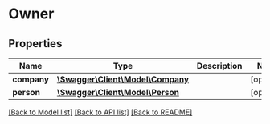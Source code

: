 # Owner

## Properties
Name | Type | Description | Notes
------------ | ------------- | ------------- | -------------
**company** | [**\Swagger\Client\Model\Company**](Company.md) |  | [optional] 
**person** | [**\Swagger\Client\Model\Person**](Person.md) |  | [optional] 

[[Back to Model list]](../../README.md#documentation-for-models) [[Back to API list]](../../README.md#documentation-for-api-endpoints) [[Back to README]](../../README.md)

